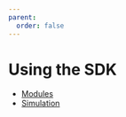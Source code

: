 ```yaml
---
parent:
  order: false
---
```


# Using the SDK

- [Modules](../x/README.md)
- [Simulation](./simulation.md)

